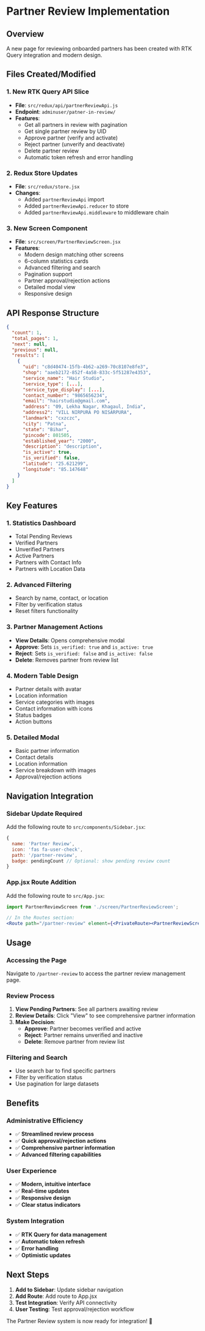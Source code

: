 # Partner Review Implementation

## Overview
A new page for reviewing onboarded partners has been created with RTK Query integration and modern design.

## Files Created/Modified

### 1. **New RTK Query API Slice**
- **File**: `src/redux/api/partnerReviewApi.js`
- **Endpoint**: `adminuser/patner-in-review/`
- **Features**:
  - Get all partners in review with pagination
  - Get single partner review by UID
  - Approve partner (verify and activate)
  - Reject partner (unverify and deactivate)
  - Delete partner review
  - Automatic token refresh and error handling

### 2. **Redux Store Updates**
- **File**: `src/redux/store.jsx`
- **Changes**:
  - Added `partnerReviewApi` import
  - Added `partnerReviewApi.reducer` to store
  - Added `partnerReviewApi.middleware` to middleware chain

### 3. **New Screen Component**
- **File**: `src/screen/PartnerReviewScreen.jsx`
- **Features**:
  - Modern design matching other screens
  - 6-column statistics cards
  - Advanced filtering and search
  - Pagination support
  - Partner approval/rejection actions
  - Detailed modal view
  - Responsive design

## API Response Structure
```json
{
  "count": 1,
  "total_pages": 1,
  "next": null,
  "previous": null,
  "results": [
    {
      "uid": "c8d40474-15fb-4b62-a269-70c8107e8fe3",
      "shop": "aaeb2172-852f-4a58-833c-5f51287e4353",
      "service_name": "Hair Studio",
      "service_type": [...],
      "service_type_display": [...],
      "contact_number": "9865656234",
      "email": "hairstudio@gmail.com",
      "address": "09, Lekha Nagar, Khagaul, India",
      "address2": "VILL NIRPURA PO NISARPURA",
      "landmark": "cxzczc",
      "city": "Patna",
      "state": "Bihar",
      "pincode": 801505,
      "established_year": "2000",
      "description": "description",
      "is_active": true,
      "is_verified": false,
      "latitude": "25.621299",
      "longitude": "85.147648"
    }
  ]
}
```

## Key Features

### **1. Statistics Dashboard**
- Total Pending Reviews
- Verified Partners
- Unverified Partners
- Active Partners
- Partners with Contact Info
- Partners with Location Data

### **2. Advanced Filtering**
- Search by name, contact, or location
- Filter by verification status
- Reset filters functionality

### **3. Partner Management Actions**
- **View Details**: Opens comprehensive modal
- **Approve**: Sets `is_verified: true` and `is_active: true`
- **Reject**: Sets `is_verified: false` and `is_active: false`
- **Delete**: Removes partner from review list

### **4. Modern Table Design**
- Partner details with avatar
- Location information
- Service categories with images
- Contact information with icons
- Status badges
- Action buttons

### **5. Detailed Modal**
- Basic partner information
- Contact details
- Location information
- Service breakdown with images
- Approval/rejection actions

## Navigation Integration

### **Sidebar Update Required**
Add the following route to `src/components/Sidebar.jsx`:

```jsx
{
  name: 'Partner Review',
  icon: 'fas fa-user-check',
  path: '/partner-review',
  badge: pendingCount // Optional: show pending review count
}
```

### **App.jsx Route Addition**
Add the following route to `src/App.jsx`:

```jsx
import PartnerReviewScreen from './screen/PartnerReviewScreen';

// In the Routes section:
<Route path="/partner-review" element={<PrivateRoute><PartnerReviewScreen /></PrivateRoute>} />
```

## Usage

### **Accessing the Page**
Navigate to `/partner-review` to access the partner review management page.

### **Review Process**
1. **View Pending Partners**: See all partners awaiting review
2. **Review Details**: Click "View" to see comprehensive partner information
3. **Make Decision**: 
   - **Approve**: Partner becomes verified and active
   - **Reject**: Partner remains unverified and inactive
   - **Delete**: Remove partner from review list

### **Filtering and Search**
- Use search bar to find specific partners
- Filter by verification status
- Use pagination for large datasets

## Benefits

### **Administrative Efficiency**
- ✅ **Streamlined review process**
- ✅ **Quick approval/rejection actions**
- ✅ **Comprehensive partner information**
- ✅ **Advanced filtering capabilities**

### **User Experience**
- ✅ **Modern, intuitive interface**
- ✅ **Real-time updates**
- ✅ **Responsive design**
- ✅ **Clear status indicators**

### **System Integration**
- ✅ **RTK Query for data management**
- ✅ **Automatic token refresh**
- ✅ **Error handling**
- ✅ **Optimistic updates**

## Next Steps

1. **Add to Sidebar**: Update sidebar navigation
2. **Add Route**: Add route to App.jsx
3. **Test Integration**: Verify API connectivity
4. **User Testing**: Test approval/rejection workflow

The Partner Review system is now ready for integration! 🎉

